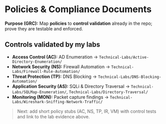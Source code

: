 # Policies & Compliance Documents

**Purpose (GRC):** Map **policies** to **control validation** already in the repo; prove they are testable and enforced.

## Controls validated by my labs
- **Access Control (AC):** AD Enumeration → `Technical-Labs/Active-Directory-Enumeration/`
- **Network Security (NS):** Firewall Automation → `Technical-Labs/Firewall-Rule-Automation/`
- **Threat Protection (TP):** DNS Blocking → `Technical-Labs/DNS-Blocking-Automation/`
- **Application Security (AS):** SQLi & Directory Traversal → `Technical-Labs/SQLMap-Enumeration/`, `Technical-Labs/Directory-Traversal/`
- **Monitoring (MON):** Packet capture findings → `Technical-Labs/Wireshark-Sniffing-Network-Traffic/`

> Next: add short policy stubs (AC, NS, TP, IR, VM) with control tests and link to the lab evidence above.
